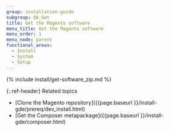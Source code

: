 ```yaml
---
group: installation-guide
subgroup: QA_Get
title: Get the Magento software
menu_title: Get the Magento software
menu_order: 1
menu_node: parent
functional_areas:
  - Install
  - System
  - Setup
---
```


{% include install/get-software_zip.md %}

{:.ref-header}
Related topics

-  [Clone the Magento repository]({{page.baseurl }}/install-gde/prereq/dev_install.html)
-  [Get the Composer metapackage]({{page.baseurl }}/install-gde/composer.html)
